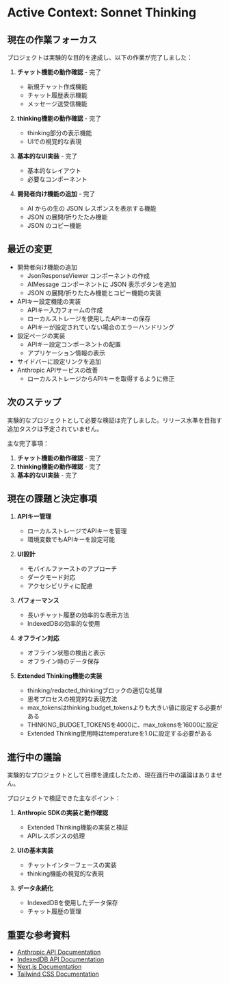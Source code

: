 # Active Context: Sonnet Thinking

## 現在の作業フォーカス
プロジェクトは実験的な目的を達成し、以下の作業が完了しました：

1. **チャット機能の動作確認** - 完了
   - 新規チャット作成機能
   - チャット履歴表示機能
   - メッセージ送受信機能

2. **thinking機能の動作確認** - 完了
   - thinking部分の表示機能
   - UIでの視覚的な表現

3. **基本的なUI実装** - 完了
   - 基本的なレイアウト
   - 必要なコンポーネント

4. **開発者向け機能の追加** - 完了
   - AI からの生の JSON レスポンスを表示する機能
   - JSON の展開/折りたたみ機能
   - JSON のコピー機能

## 最近の変更
- 開発者向け機能の追加
  - JsonResponseViewer コンポーネントの作成
  - AIMessage コンポーネントに JSON 表示ボタンを追加
  - JSON の展開/折りたたみ機能とコピー機能の実装
- APIキー設定機能の実装
  - APIキー入力フォームの作成
  - ローカルストレージを使用したAPIキーの保存
  - APIキーが設定されていない場合のエラーハンドリング
- 設定ページの実装
  - APIキー設定コンポーネントの配置
  - アプリケーション情報の表示
- サイドバーに設定リンクを追加
- Anthropic APIサービスの改善
  - ローカルストレージからAPIキーを取得するように修正

## 次のステップ
実験的なプロジェクトとして必要な検証は完了しました。リリース水準を目指す追加タスクは予定されていません。

主な完了事項：
1. **チャット機能の動作確認** - 完了
2. **thinking機能の動作確認** - 完了
3. **基本的なUI実装** - 完了

## 現在の課題と決定事項
1. **APIキー管理**
   - ローカルストレージでAPIキーを管理
   - 環境変数でもAPIキーを設定可能

2. **UI設計**
   - モバイルファーストのアプローチ
   - ダークモード対応
   - アクセシビリティに配慮

3. **パフォーマンス**
   - 長いチャット履歴の効率的な表示方法
   - IndexedDBの効率的な使用

4. **オフライン対応**
   - オフライン状態の検出と表示
   - オフライン時のデータ保存

5. **Extended Thinking機能の実装**
   - thinking/redacted_thinkingブロックの適切な処理
   - 思考プロセスの視覚的な表現方法
   - max_tokensはthinking.budget_tokensよりも大きい値に設定する必要がある
   - THINKING_BUDGET_TOKENSを4000に、max_tokensを16000に設定
   - Extended Thinking使用時はtemperatureを1.0に設定する必要がある

## 進行中の議論
実験的なプロジェクトとして目標を達成したため、現在進行中の議論はありません。

プロジェクトで検証できた主なポイント：
1. **Anthropic SDKの実装と動作確認**
   - Extended Thinking機能の実装と検証
   - APIレスポンスの処理

2. **UIの基本実装**
   - チャットインターフェースの実装
   - thinking機能の視覚的な表現

3. **データ永続化**
   - IndexedDBを使用したデータ保存
   - チャット履歴の管理

## 重要な参考資料
- [Anthropic API Documentation](https://docs.anthropic.com/en/docs/build-with-claude/extended-thinking)
- [IndexedDB API Documentation](https://developer.mozilla.org/en-US/docs/Web/API/IndexedDB_API)
- [Next.js Documentation](https://nextjs.org/docs)
- [Tailwind CSS Documentation](https://tailwindcss.com/docs)
